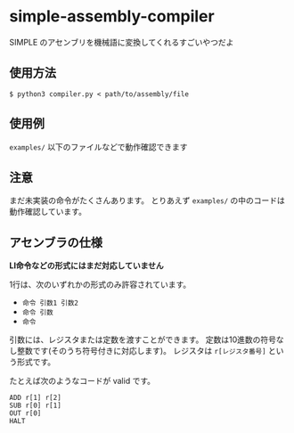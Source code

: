 # simple-assembly-compiler
SIMPLE のアセンブリを機械語に変換してくれるすごいやつだよ

## 使用方法

```
$ python3 compiler.py < path/to/assembly/file
```

## 使用例

`examples/` 以下のファイルなどで動作確認できます

## 注意

まだ未実装の命令がたくさんあります。
とりあえず `examples/` の中のコードは動作確認しています。

## アセンブラの仕様

__LI命令などの形式にはまだ対応していません__

1行は、次のいずれかの形式のみ許容されています。

* `命令 引数1 引数2`
* `命令 引数`
* `命令`

引数には、レジスタまたは定数を渡すことができます。
定数は10進数の符号なし整数です(そのうち符号付きに対応します)。
レジスタは `r[レジスタ番号]` という形式です。

たとえば次のようなコードが valid です。

```
ADD r[1] r[2]
SUB r[0] r[1]
OUT r[0]
HALT
```
